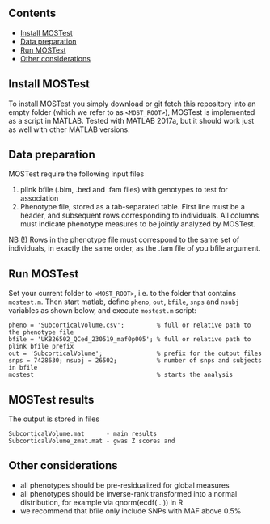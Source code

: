 ## Contents

* [Install MOSTest](#install-mostest)
* [Data preparation](#data-preparation)
* [Run MOSTest](#run-mostest)
* [Other considerations](#other-considerations)

## Install MOSTest

To install MOSTest you simply download or git fetch this repository into an empty folder (which we refer to as `<MOST_ROOT>`),
MOSTest is implemented as a script in MATLAB.
Tested with MATLAB 2017a, but it should work just as well with other MATLAB versions.

## Data preparation

MOSTest require the following input files

1. plink bfile (.bim, .bed and .fam files) with genotypes to test for association
2. Phenotype file, stored as a tab-separated table. First line must be a header, and subsequent rows corresponding to individuals. All columns must indicate phenotype measures to be jointly analyzed by MOSTest.

NB (!) Rows in the phenotype file must correspond to the same set of individuals, in exactly the same order, as the .fam file of you bfile argument.

## Run MOSTest
Set your current folder to ``<MOST_ROOT>``, i.e. to the folder that contains ``mostest.m``.
Then start matlab, define ``pheno``, ``out``, ``bfile``, ``snps`` and ``nsubj`` variables as shown below,
and execute ``mostest.m`` script:
```
pheno = 'SubcorticalVolume.csv';         % full or relative path to the phenotype file
bfile = 'UKB26502_QCed_230519_maf0p005'; % full or relative path to plink bfile prefix
out = 'SubcorticalVolume';               % prefix for the output files
snps = 7428630; nsubj = 26502;           % number of snps and subjects in bfile
mostest                                  % starts the analysis
```

## MOSTest results

The output is stored in files
```
SubcorticalVolume.mat      - main results
SubcorticalVolume_zmat.mat - gwas Z scores and 
```

## Other considerations

* all phenotypes should be pre-residualized for global measures
* all phenotypes should be inverse-rank transformed into a normal distribution, for example via qnorm(ecdf(...)) in R
* we recommend that bfile only include SNPs with MAF above 0.5%

